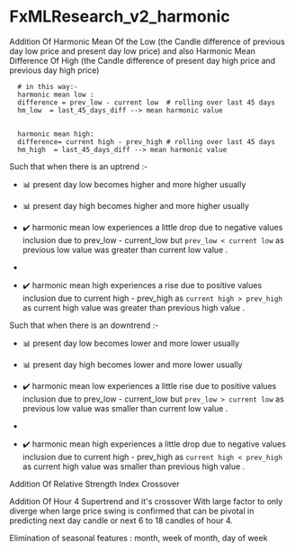 # FxMLResearch_v2_harmonic


Addition Of Harmonic Mean Of the Low (the Candle difference of previous day low price and present day low price) and also Harmonic Mean Difference Of High (the Candle difference of present day high price and previous day high price)

      # in this way:- 
      harmonic mean low : 
      difference = prev_low - current low  # rolling over last 45 days 
      hm_low  = last_45_days_diff --> mean harmonic value 
      
      
      harmonic mean high:
      difference= current high - prev_high # rolling over last 45 days
      hm_high  = last_45_days_diff --> mean harmonic value 
      


Such that when there is an uptrend :-
*  📊 present day low becomes higher and more higher usually
*  📊 present day high becomes higher and more higher usually

*  ✔️ harmonic mean low experiences a little drop due to negative values inclusion due to prev_low - current_low but `prev_low < current low` as previous low value was greater than current low value .
*  
*  ✔️ harmonic mean high experiences a rise due to positive values inclusion due to current high - prev_high as `current high > prev_high ` as current high value was greater than previous high value . 



Such that when there is an downtrend :-
*  📊 present day low becomes lower and more lower usually
*  📊 present day high becomes lower and more lower usually

*  ✔️ harmonic mean low experiences a little rise due to positive values inclusion due to prev_low - current_low but `prev_low > current low` as previous low value was smaller than current low value .
*  
*  ✔️ harmonic mean high experiences a little drop due to negative values inclusion due to current high - prev_high as `current high < prev_high ` as current high value was smaller than previous high value . 


Addition Of Relative Strength Index Crossover

Addition Of Hour 4 Supertrend and it's crossover With large factor to only diverge when large price swing is confirmed that can be pivotal in predicting next day candle or next 6 to 18 candles of hour 4.  


Elimination of seasonal features : month, week of month, day of week

